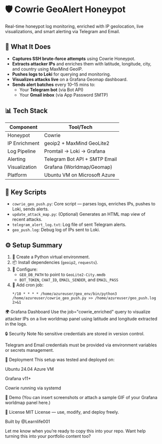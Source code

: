# 🛡️ Cowrie GeoAlert Honeypot

Real-time honeypot log monitoring, enriched with IP geolocation, live visualizations, and smart alerting via Telegram and Email.

## 📌 What It Does

- **Captures SSH brute-force attempts** using Cowrie Honeypot.
- **Extracts attacker IPs** and enriches them with latitude, longitude, city, and country using MaxMind GeoIP.
- **Pushes logs to Loki** for querying and monitoring.
- **Visualizes attacks live** on a Grafana Geomap dashboard.
- **Sends alert batches** every 10–15 mins to:
  - Your **Telegram bot** (via Bot API)
  - Your **Gmail inbox** (via App Password SMTP)

## 📊 Tech Stack

| Component        | Tool/Tech                        |
|------------------|----------------------------------|
| Honeypot         | Cowrie                           |
| IP Enrichment    | geoip2 + MaxMind GeoLite2        |
| Log Pipeline     | Promtail → Loki → Grafana        |
| Alerting         | Telegram Bot API + SMTP Email    |
| Visualization    | Grafana (Worldmap/Geomap)        |
| Platform         | Ubuntu VM on Microsoft Azure     |

## 📂 Key Scripts

- `cowrie_geo_push.py`: Core script — parses logs, enriches IPs, pushes to Loki, sends alerts.
- `update_attack_map.py`: (Optional) Generates an HTML map view of recent attacks.
- `telegram_alert_log.txt`: Log file of sent Telegram alerts.
- `geo_push.log`: Debug log of IPs sent to Loki.

## ⚙️ Setup Summary

1. 🐍 Create a Python virtual environment.
2. 📦 Install dependencies (`geoip2`, `requests`).
3. 🔐 Configure:
   - `GEO_DB_PATH` to point to `GeoLite2-City.mmdb`
   - `BOT_TOKEN`, `CHAT_ID`, `EMAIL_SENDER`, and `EMAIL_PASS`
4. 🧠 Add cron job:
   ```cron
   */10 * * * * /home/azureuser/geo_env/bin/python3 /home/azureuser/cowrie_geo_push.py >> /home/azureuser/geo_push.log 2>&1
🌍 Grafana Dashboard
Use the job="cowrie_enriched" query to visualize attacker IPs on a live worldmap panel using latitude and longitude extracted in the logs.

🔒 Security Note
No sensitive credentials are stored in version control.

Telegram and Email credentials must be provided via environment variables or secrets management.

🚀 Deployment
This setup was tested and deployed on:

Ubuntu 24.04 Azure VM

Grafana v11+

Cowrie running via systemd

📸 Demo
(You can insert screenshots or attach a sample GIF of your Grafana worldmap panel here.)

📁 License
MIT License — use, modify, and deploy freely.

Built by @Learnlife001

Let me know when you’re ready to copy this into your repo. Want help turning this into your portfolio content too?
